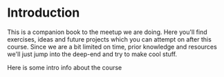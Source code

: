 # Introduction

This is a companion book to the meetup we are doing. Here you'll find
exercises, ideas and future projects which you can attempt on after this
course. Since we are a bit limited on time, prior knowledge and
resources we'll just jump into the deep-end and try to make cool stuff.

Here is some intro info about the course
